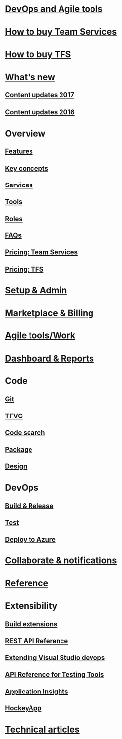 # [DevOps and Agile tools](devops-alm-overview.md)
# [How to buy Team Services](docs/setup-admin/team-services/buy-basic-access-add-team-services-users.md)  
# [How to buy TFS](https://www.visualstudio.com/team-services/tfs-pricing/)
# [What's new](whats-new.md)  
## [Content updates 2017](content-updates/updates-2017.md)  
## [Content updates 2016](content-updates/updates-2016.md)   
# Overview
## [Features](alm-devops-features.md)
## [Key concepts](concepts.md)
## [Services](services.md)
## [Tools](tools.md)
## [Roles](roles.md)  
## [FAQs](faqs.md)
## [Pricing: Team Services](https://www.visualstudio.com/team-services/pricing/)
## [Pricing: TFS](https://www.visualstudio.com/team-services/tfs-pricing/)
# [Setup & Admin](../setup-admin/get-started.md)  



# [Marketplace & Billing](/marketplace/TOC.md)

# [Agile tools/Work](/docs/work/overview.md)
# [Dashboard & Reports](/docs/report/overview.md)
# Code
## [Git](/docs/git/overview.md)
## [TFVC](/docs/tfvc/overview.md)
## [Code search](/docs/search/overview.md)
## [Package](/docs/package/overview.md)
## [Design](https://msdn.microsoft.com/library/57b85fsc.aspx)

# DevOps
## [Build & Release](/docs/build/overview.md)
## [Test](/docs/test/overview.md)
## [Deploy to Azure](/docs/build/apps/index#deploy-to-azure.md)
# [Collaborate & notifications](/docs/collaborate/overview.md)  

# [Reference](/docs/reference/overview.md)
# Extensibility
## [Build extensions](/docs/integrate/extensions/overview#extensions.md)
## [REST API Reference](/docs/integrate/api/overview.md)
## [Extending Visual Studio devops](https://msdn.microsoft.com/library/dd470570.aspx)
## [API Reference for Testing Tools](https://msdn.microsoft.com/library/dd465178.aspx)
## [Application Insights](https://azure.microsoft.com/documentation/services/application-insights)
## [HockeyApp](marketplace/get-hockeyapp.md)

# [Technical articles](http://visualstudio.com/articles/overview.md)


